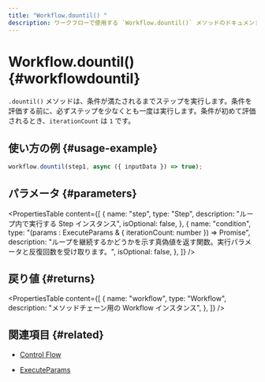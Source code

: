 ```yaml
---
title: "Workflow.dountil() "
description: ワークフローで使用する `Workflow.dountil()` メソッドのドキュメント。条件が満たされるまでステップを実行するループを作成します。
---
```


# Workflow.dountil() \{#workflowdountil\}

`.dountil()` メソッドは、条件が満たされるまでステップを実行します。条件を評価する前に、必ずステップを少なくとも一度は実行します。条件が初めて評価されるとき、`iterationCount` は `1` です。

## 使い方の例 \{#usage-example\}

```typescript copy
workflow.dountil(step1, async ({ inputData }) => true);
```

## パラメータ \{#parameters\}

<PropertiesTable
  content={[
{
name: "step",
type: "Step",
description: "ループ内で実行する Step インスタンス",
isOptional: false,
},
{
name: "condition",
type: "(params : ExecuteParams & { iterationCount: number }) => Promise<boolean>",
description:
"ループを継続するかどうかを示す真偽値を返す関数。実行パラメータと反復回数を受け取ります。",
isOptional: false,
},
]}
/>

## 戻り値 \{#returns\}

<PropertiesTable
  content={[
{
name: "workflow",
type: "Workflow",
description: "メソッドチェーン用の Workflow インスタンス",
},
]}
/>

## 関連項目 \{#related\}

* [Control Flow](/docs/workflows/control-flow)

* [ExecuteParams](../step#executeparams)